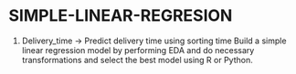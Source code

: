 # SIMPLE-LINEAR-REGRESION
1) Delivery_time -> Predict delivery time using sorting time Build a simple linear regression model by performing EDA and do necessary transformations and select the best model using R or Python.  
